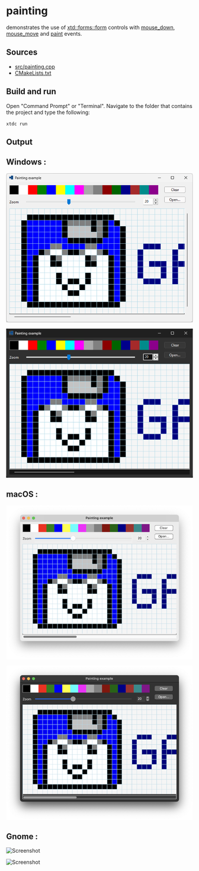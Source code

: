 # painting

demonstrates the use of [xtd::forms::form](https://gammasoft71.github.io/xtd/reference_guides/latest/classxtd_1_1forms_1_1form.html) controls with [mouse_down](https://gammasoft71.github.io/xtd/reference_guides/latest/group__events.html#ga78229b7c5de3da5379275b9189fbe2e0), [mouse_move](https://gammasoft71.github.io/xtd/reference_guides/latest/group__events.html#gaac2a16980e4b572a8d79d102124963e2) and [paint](https://gammasoft71.github.io/xtd/reference_guides/latest/group__events.html#ga9807bd96bb4688bf38e796a165c734c1) events.

## Sources

* [src/painting.cpp](src/painting.cpp)
* [CMakeLists.txt](CMakeLists.txt)

## Build and run

Open "Command Prompt" or "Terminal". Navigate to the folder that contains the project and type the following:

```shell
xtdc run
```

## Output

## Windows :

![Screenshot](../../../../docs/pictures/examples/painting_w.png)

![Screenshot](../../../../docs/pictures/examples/painting_wd.png)

## macOS :

![Screenshot](../../../../docs/pictures/examples/painting_m.png)

![Screenshot](../../../../docs/pictures/examples/painting_md.png)

## Gnome :

![Screenshot](../../../../docs/pictures/examples/painting_g.png)

![Screenshot](../../../../docs/pictures/examples/painting_gd.png)
